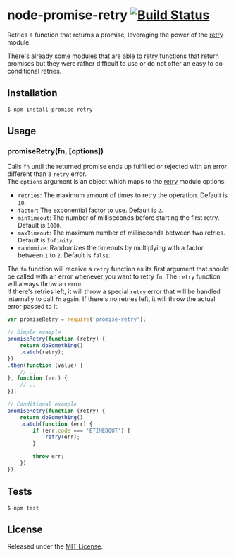 # node-promise-retry [![Build Status](https://travis-ci.org/IndigoUnited/node-promise-retry.svg?branch=master)](https://travis-ci.org/IndigoUnited/node-promise-retry)

Retries a function that returns a promise, leveraging the power of the [retry](https://github.com/tim-kos/node-retry) module.

There's already some modules that are able to retry functions that return promises but
they were rather difficult to use or do not offer an easy to do conditional retries.


## Installation

`$ npm install promise-retry`


## Usage

### promiseRetry(fn, [options])

Calls `fn` until the returned promise ends up fulfilled or rejected with an error different than
a `retry` error.   
The `options` argument is an object which maps to the [retry](https://github.com/tim-kos/node-retry) module options:

- `retries`: The maximum amount of times to retry the operation. Default is `10`.
- `factor`: The exponential factor to use. Default is `2`.
- `minTimeout`: The number of milliseconds before starting the first retry. Default is `1000`.
- `maxTimeout`: The maximum number of milliseconds between two retries. Default is `Infinity`.
- `randomize`: Randomizes the timeouts by multiplying with a factor between `1` to `2`. Default is `false`.


The `fn` function will receive a `retry` function as its first argument that should be called with an error whenever you want to retry `fn`. The `retry` function will always throw an error.   
If there's retries left, it will throw a special `retry` error that will be handled internally to call `fn` again.
If there's no retries left, it will throw the actual error passed to it.


```js
var promiseRetry = require('promise-retry');

// Simple example
promiseRetry(function (retry) {
    return doSomething()
    .catch(retry);
})
.then(function (value) {
    // ..
}, function (err) {
    // ..
});

// Conditional example
promiseRetry(function (retry) {
    return doSomething()
    .catch(function (err) {
        if (err.code === 'ETIMEDOUT') {
            retry(err);
        }

        throw err;
    })
});
```


## Tests

`$ npm test`


## License

Released under the [MIT License](http://www.opensource.org/licenses/mit-license.php).
